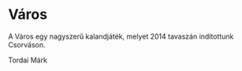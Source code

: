 Város
=====

A Város egy nagyszerű kalandjáték, melyet 2014 tavaszán indítottunk Csorváson.


Tordai Márk 


